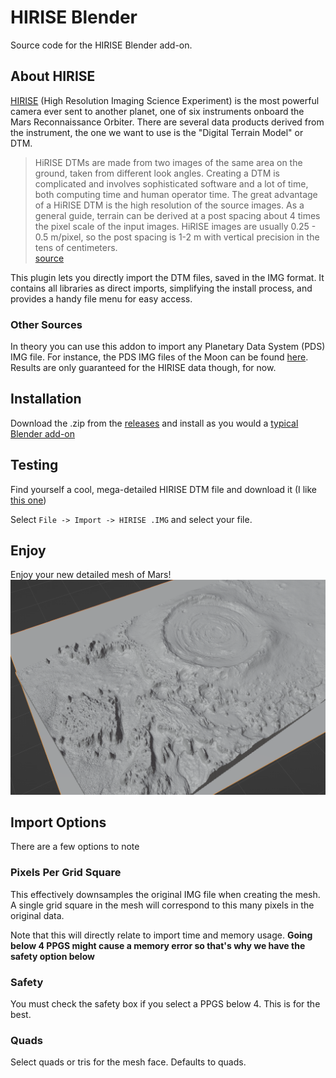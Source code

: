 # HIRISE Blender

Source code for the HIRISE Blender add-on.

## About HIRISE
[HIRISE](https://www.uahirise.org/) (High Resolution Imaging Science Experiment) is the most powerful camera ever sent to another planet, one of six instruments onboard the Mars Reconnaissance Orbiter. There are several data products derived from the instrument, the one we want to use is the "Digital Terrain Model" or DTM.

> HiRISE DTMs are made from two images of the same area on the ground, taken from different look angles. Creating a DTM is complicated and involves sophisticated software and a lot of time, both computing time and human operator time.  The great advantage of a HiRISE DTM is the high resolution of the source images. As a general guide, terrain can be derived at a post spacing about 4 times the pixel scale of the input images. HiRISE images are usually 0.25 - 0.5 m/pixel, so the post spacing is 1-2 m with vertical precision in the tens of centimeters.  
[source](https://www.uahirise.org/dtm/about.php)

This plugin lets you directly import the DTM files, saved in the IMG format. It contains all libraries as direct imports, simplifying the install process, and provides a handy file menu for easy access.

### Other Sources

In theory you can use this addon to import any Planetary Data System (PDS) IMG file. For instance, the PDS IMG files of the Moon can be found [here](https://wms.lroc.asu.edu/lroc/rdr_product_select?filter%5Btext%5D=&filter%5Blat%5D=&filter%5Blon%5D=&filter%5Brad%5D=&filter%5Bwest%5D=&filter%5Beast%5D=&filter%5Bsouth%5D=&filter%5Bnorth%5D=&filter%5Btopographic%5D=true&show_thumbs=1&per_page=10&commit=Search). Results are only guaranteed for the HIRISE data though, for now.

## Installation
Download the .zip from the [releases](https://github.com/dcellucci/hirise-blender/releases/) and install as you would a [typical Blender add-on](https://docs.blender.org/manual/en/latest/editors/preferences/addons.html#installing-add-ons)

## Testing
Find yourself a cool, mega-detailed HIRISE DTM file and download it (I like [this one](https://www.uahirise.org/dtm/PSP_001981_1825))

Select `File -> Import -> HIRISE .IMG` and select your file. 

## Enjoy

Enjoy your new detailed mesh of Mars!
![Success](media/hirise_success.png)

## Import Options
There are a few options to note

### Pixels Per Grid Square
This effectively downsamples the original IMG file when creating the mesh. A single grid square in the mesh will correspond to this many pixels in the original data.

Note that this will directly relate to import time and memory usage. **Going below 4 PPGS might cause a memory error so that's why we have the safety option below**

### Safety
You must check the safety box if you select a PPGS below 4. This is for the best. 

### Quads
Select quads or tris for the mesh face. Defaults to quads.
